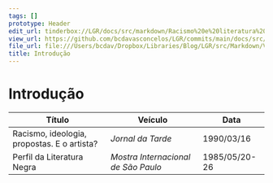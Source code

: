 ```yaml
---
tags: []
prototype: Header
edit_url: tinderbox://LGR/docs/src/markdown/Racismo%20e%20literatura%20negra?view=outline+select=1658628294
view_url: https://github.com/bcdavasconcelos/LGR/commits/main/docs/src/markdown/racismo-e-literatura-negra/introdu-o.md
file_url: file:///Users/bcdav/Dropbox/Libraries/Blog/LGR/src/Markdown/Vol%201/Introduc%CC%A7a%CC%83o/
title: Introdução
---
```


# Introdução

| Título | Veículo | Data |
|-------| ---------|------|
| Racismo, ideologia, propostas. E o artista? | _Jornal da Tarde_ | 1990/03/16 |
| Perfil da Literatura Negra | _Mostra Internacional de São Paulo_ | 1985/05/20-26 |

